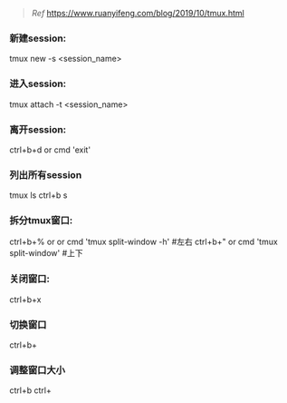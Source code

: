> *Ref* <https://www.ruanyifeng.com/blog/2019/10/tmux.html>

### 新建session:
tmux new -s <session_name>
### 进入session:
tmux attach -t <session_name>
### 离开session:
ctrl+b+d or cmd 'exit'
### 列出所有session
tmux ls
ctrl+b s
### 拆分tmux窗口:
ctrl+b+% or or cmd 'tmux split-window -h' #左右
ctrl+b+" or cmd 'tmux split-window' #上下
### 关闭窗口:
ctrl+b+x
### 切换窗口
ctrl+b+<arrow key>
### 调整窗口大小
ctrl+b ctrl+<arrow key>
